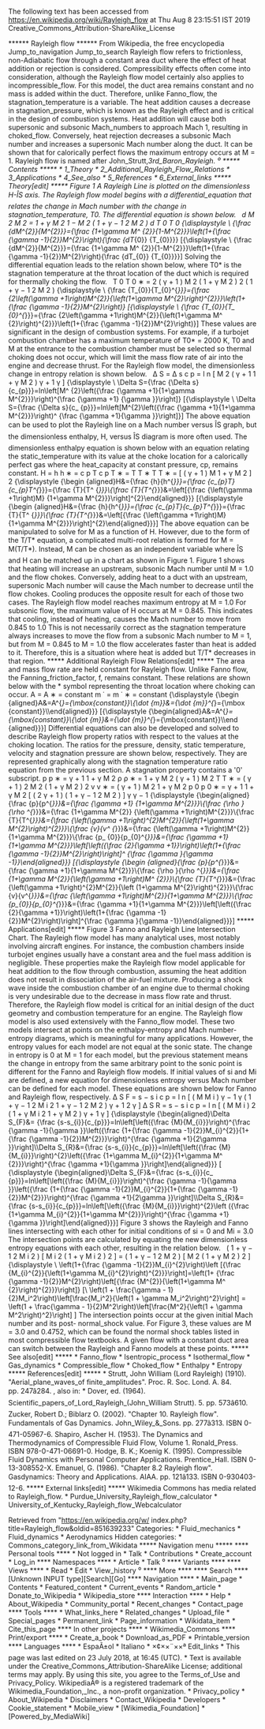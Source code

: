 The following text has been accessed from https://en.wikipedia.org/wiki/Rayleigh_flow at Thu Aug 8 23:15:51 IST 2019
Creative_Commons_Attribution-ShareAlike_License




















****** Rayleigh flow ******
From Wikipedia, the free encyclopedia
Jump_to_navigation Jump_to_search
Rayleigh flow refers to frictionless, non-Adiabatic flow through a constant
area duct where the effect of heat addition or rejection is considered.
Compressibility effects often come into consideration, although the Rayleigh
flow model certainly also applies to incompressible_flow. For this model, the
duct area remains constant and no mass is added within the duct. Therefore,
unlike Fanno_flow, the stagnation_temperature is a variable. The heat addition
causes a decrease in stagnation_pressure, which is known as the Rayleigh effect
and is critical in the design of combustion systems. Heat addition will cause
both supersonic and subsonic Mach_numbers to approach Mach 1, resulting in
choked_flow. Conversely, heat rejection decreases a subsonic Mach number and
increases a supersonic Mach number along the duct. It can be shown that for
calorically perfect flows the maximum entropy occurs at M = 1. Rayleigh flow is
named after John_Strutt,_3rd_Baron_Rayleigh.
⁰
***** Contents *****
    * 1_Theory
    * 2_Additional_Rayleigh_Flow_Relations
    * 3_Applications
    * 4_See_also
    * 5_References
    * 6_External_links
***** Theory[edit] *****
Figure 1 A Rayleigh Line is plotted on the dimensionless H-ÎS axis.
The Rayleigh flow model begins with a differential_equation that relates the
change in Mach number with the change in stagnation_temperature, T0. The
differential equation is shown below.
         &#xA0;    d  M  2     M  2     =    1 + &#x03B3;  M  2     1 &#x2212;
      M  2       (  1 +    &#x03B3; &#x2212; 1  2    M  2    )     d  T  0
      T  0       {\displaystyle \ {\frac {dM^{2}}{M^{2}}}={\frac {1+\gamma M^
      {2}}{1-M^{2}}}\left(1+{\frac {\gamma -1}{2}}M^{2}\right){\frac {dT_{0}}
      {T_{0}}}}  [{\displaystyle \ {\frac {dM^{2}}{M^{2}}}={\frac {1+\gamma M^
      {2}}{1-M^{2}}}\left(1+{\frac {\gamma -1}{2}}M^{2}\right){\frac {dT_{0}}
      {T_{0}}}}]
Solving the differential equation leads to the relation shown below, where T0*
is the stagnation temperature at the throat location of the duct which is
required for thermally choking the flow.
         &#xA0;    T  0    T  0   &#x2217;     =    2  (  &#x03B3; + 1  )   M
      2      (  1 + &#x03B3;  M  2    )   2      (  1 +    &#x03B3; &#x2212; 1
      2    M  2    )    {\displaystyle \ {\frac {T_{0}}{T_{0}^{*}}}={\frac
      {2\left(\gamma +1\right)M^{2}}{\left(1+\gamma M^{2}\right)^{2}}}\left(1+
      {\frac {\gamma -1}{2}}M^{2}\right)}  [{\displaystyle \ {\frac {T_{0}}{T_
      {0}^{*}}}={\frac {2\left(\gamma +1\right)M^{2}}{\left(1+\gamma M^
      {2}\right)^{2}}}\left(1+{\frac {\gamma -1}{2}}M^{2}\right)}]
These values are significant in the design of combustion systems. For example,
if a turbojet combustion chamber has a maximum temperature of T0* = 2000 K, T0
and M at the entrance to the combustion chamber must be selected so thermal
choking does not occur, which will limit the mass flow rate of air into the
engine and decrease thrust.
For the Rayleigh flow model, the dimensionless change in entropy relation is
shown below.
         &#xA0; &#x0394; S =    &#x0394; s   c  p     = l n  [   M  2
      (    &#x03B3; + 1   1 + &#x03B3;  M  2      )     &#x03B3; + 1  &#x03B3;
      ]    {\displaystyle \ \Delta S={\frac {\Delta s}{c_{p}}}=ln\left[M^
      {2}\left({\frac {\gamma +1}{1+\gamma M^{2}}}\right)^{\frac {\gamma +1}
      {\gamma }}\right]}  [{\displaystyle \ \Delta S={\frac {\Delta s}{c_
      {p}}}=ln\left[M^{2}\left({\frac {\gamma +1}{1+\gamma M^{2}}}\right)^
      {\frac {\gamma +1}{\gamma }}\right]}]
The above equation can be used to plot the Rayleigh line on a Mach number
versus ÎS graph, but the dimensionless enthalpy, H, versus ÎS diagram is more
often used. The dimensionless enthalpy equation is shown below with an equation
relating the static_temperature with its value at the choke location for a
calorically perfect gas where the heat_capacity at constant pressure, cp,
remains constant.
             H    =   h  h  &#x2217;     =     c  p   T    c  p    T  &#x2217;
      =   T  T  &#x2217;           T  T  &#x2217;        =   [     (  &#x03B3;
      + 1  )  M   1 + &#x03B3;  M  2      ]   2         {\displaystyle {\begin
      {aligned}H&={\frac {h}{h^{*}}}={\frac {c_{p}T}{c_{p}T^{*}}}={\frac {T}{T^
      {*}}}\\{\frac {T}{T^{*}}}&=\left[{\frac {\left(\gamma +1\right)M}
      {1+\gamma M^{2}}}\right]^{2}\end{aligned}}}  [{\displaystyle {\begin
      {aligned}H&={\frac {h}{h^{*}}}={\frac {c_{p}T}{c_{p}T^{*}}}={\frac {T}{T^
      {*}}}\\{\frac {T}{T^{*}}}&=\left[{\frac {\left(\gamma +1\right)M}
      {1+\gamma M^{2}}}\right]^{2}\end{aligned}}}]
The above equation can be manipulated to solve for M as a function of H.
However, due to the form of the T/T* equation, a complicated multi-root
relation is formed for M = M(T/T*). Instead, M can be chosen as an independent
variable where ÎS and H can be matched up in a chart as shown in Figure 1.
Figure 1 shows that heating will increase an upstream, subsonic Mach number
until M = 1.0 and the flow chokes. Conversely, adding heat to a duct with an
upstream, supersonic Mach number will cause the Mach number to decrease until
the flow chokes. Cooling produces the opposite result for each of those two
cases. The Rayleigh flow model reaches maximum entropy at M = 1.0 For subsonic
flow, the maximum value of H occurs at M = 0.845. This indicates that cooling,
instead of heating, causes the Mach number to move from 0.845 to 1.0 This is
not necessarily correct as the stagnation temperature always increases to move
the flow from a subsonic Mach number to M = 1, but from M = 0.845 to M = 1.0
the flow accelerates faster than heat is added to it. Therefore, this is a
situation where heat is added but T/T* decreases in that region.
***** Additional Rayleigh Flow Relations[edit] *****
The area and mass flow rate are held constant for Rayleigh flow. Unlike Fanno
flow, the Fanning_friction_factor, f, remains constant. These relations are
shown below with the * symbol representing the throat location where choking
can occur.
             A    =  A  &#x2217;   =   constant          m &#x02D9;       =
      m &#x02D9;     &#x2217;   =   constant         {\displaystyle {\begin
      {aligned}A&=A^{*}={\mbox{constant}}\\{\dot {m}}&={\dot {m}}^{*}={\mbox
      {constant}}\\\end{aligned}}}  [{\displaystyle {\begin{aligned}A&=A^{*}=
      {\mbox{constant}}\\{\dot {m}}&={\dot {m}}^{*}={\mbox{constant}}\\\end
      {aligned}}}]
Differential equations can also be developed and solved to describe Rayleigh
flow property ratios with respect to the values at the choking location. The
ratios for the pressure, density, static temperature, velocity and stagnation
pressure are shown below, respectively. They are represented graphically along
with the stagnation temperature ratio equation from the previous section. A
stagnation property contains a '0' subscript.
               p  p  &#x2217;        =    &#x03B3; + 1   1 + &#x03B3;  M  2
      &#x03C1;  &#x03C1;  &#x2217;        =    1 + &#x03B3;  M  2
      (  &#x03B3; + 1  )   M  2            T  T  &#x2217;        =
      (  &#x03B3; + 1  )   2    M  2      (  1 + &#x03B3;  M  2    )   2
      v  v  &#x2217;        =     (  &#x03B3; + 1  )   M  2     1 + &#x03B3;  M
      2             p  0    p  0   &#x2217;        =    &#x03B3; + 1   1 +
      &#x03B3;  M  2        [   (   2  &#x03B3; + 1    )   (  1 +    &#x03B3;
      &#x2212; 1  2    M  2    )   ]    &#x03B3;  &#x03B3; &#x2212; 1
      {\displaystyle {\begin{aligned}{\frac {p}{p^{*}}}&={\frac {\gamma +1}
      {1+\gamma M^{2}}}\\{\frac {\rho }{\rho ^{*}}}&={\frac {1+\gamma M^{2}}
      {\left(\gamma +1\right)M^{2}}}\\{\frac {T}{T^{*}}}&={\frac {\left(\gamma
      +1\right)^{2}M^{2}}{\left(1+\gamma M^{2}\right)^{2}}}\\{\frac {v}{v^
      {*}}}&={\frac {\left(\gamma +1\right)M^{2}}{1+\gamma M^{2}}}\\{\frac {p_
      {0}}{p_{0}^{*}}}&={\frac {\gamma +1}{1+\gamma M^{2}}}\left[\left({\frac
      {2}{\gamma +1}}\right)\left(1+{\frac {\gamma -1}{2}}M^{2}\right)\right]^
      {\frac {\gamma }{\gamma -1}}\end{aligned}}}  [{\displaystyle {\begin
      {aligned}{\frac {p}{p^{*}}}&={\frac {\gamma +1}{1+\gamma M^{2}}}\\{\frac
      {\rho }{\rho ^{*}}}&={\frac {1+\gamma M^{2}}{\left(\gamma +1\right)M^
      {2}}}\\{\frac {T}{T^{*}}}&={\frac {\left(\gamma +1\right)^{2}M^{2}}{\left
      (1+\gamma M^{2}\right)^{2}}}\\{\frac {v}{v^{*}}}&={\frac {\left(\gamma
      +1\right)M^{2}}{1+\gamma M^{2}}}\\{\frac {p_{0}}{p_{0}^{*}}}&={\frac
      {\gamma +1}{1+\gamma M^{2}}}\left[\left({\frac {2}{\gamma
      +1}}\right)\left(1+{\frac {\gamma -1}{2}}M^{2}\right)\right]^{\frac
      {\gamma }{\gamma -1}}\end{aligned}}}]
***** Applications[edit] *****
Figure 3 Fanno and Rayleigh Line Intersection Chart.
The Rayleigh flow model has many analytical uses, most notably involving
aircraft engines. For instance, the combustion chambers inside turbojet engines
usually have a constant area and the fuel mass addition is negligible. These
properties make the Rayleigh flow model applicable for heat addition to the
flow through combustion, assuming the heat addition does not result in
dissociation of the air-fuel mixture. Producing a shock wave inside the
combustion chamber of an engine due to thermal choking is very undesirable due
to the decrease in mass flow rate and thrust. Therefore, the Rayleigh flow
model is critical for an initial design of the duct geometry and combustion
temperature for an engine.
The Rayleigh flow model is also used extensively with the Fanno_flow model.
These two models intersect at points on the enthalpy-entropy and Mach number-
entropy diagrams, which is meaningful for many applications. However, the
entropy values for each model are not equal at the sonic state. The change in
entropy is 0 at M = 1 for each model, but the previous statement means the
change in entropy from the same arbitrary point to the sonic point is different
for the Fanno and Rayleigh flow models. If initial values of si and Mi are
defined, a new equation for dimensionless entropy versus Mach number can be
defined for each model. These equations are shown below for Fanno and Rayleigh
flow, respectively.
             &#x0394;  S  F      =    s &#x2212;  s  i     c  p     = l n
      [    (   M  M  i     )     &#x03B3; &#x2212; 1  &#x03B3;      (    1 +
      &#x03B3; &#x2212; 1  2    M  i   2     1 +    &#x03B3; &#x2212; 1  2    M
      2      )     &#x03B3; + 1   2 &#x03B3;      ]      &#x0394;  S  R      =
      s &#x2212;  s  i     c  p     = l n  [    (   M  M  i     )   2
      (    1 + &#x03B3;  M  i   2     1 + &#x03B3;  M  2      )     &#x03B3; +
      1  &#x03B3;     ]        {\displaystyle {\begin{aligned}\Delta S_{F}&=
      {\frac {s-s_{i}}{c_{p}}}=ln\left[\left({\frac {M}{M_{i}}}\right)^{\frac
      {\gamma -1}{\gamma }}\left({\frac {1+{\frac {\gamma -1}{2}}M_{i}^{2}}{1+
      {\frac {\gamma -1}{2}}M^{2}}}\right)^{\frac {\gamma +1}{2\gamma
      }}\right]\\\Delta S_{R}&={\frac {s-s_{i}}{c_{p}}}=ln\left[\left({\frac
      {M}{M_{i}}}\right)^{2}\left({\frac {1+\gamma M_{i}^{2}}{1+\gamma M^
      {2}}}\right)^{\frac {\gamma +1}{\gamma }}\right]\end{aligned}}}  [
      {\displaystyle {\begin{aligned}\Delta S_{F}&={\frac {s-s_{i}}{c_
      {p}}}=ln\left[\left({\frac {M}{M_{i}}}\right)^{\frac {\gamma -1}{\gamma
      }}\left({\frac {1+{\frac {\gamma -1}{2}}M_{i}^{2}}{1+{\frac {\gamma -1}
      {2}}M^{2}}}\right)^{\frac {\gamma +1}{2\gamma }}\right]\\\Delta S_{R}&=
      {\frac {s-s_{i}}{c_{p}}}=ln\left[\left({\frac {M}{M_{i}}}\right)^{2}\left
      ({\frac {1+\gamma M_{i}^{2}}{1+\gamma M^{2}}}\right)^{\frac {\gamma +1}
      {\gamma }}\right]\end{aligned}}}]
Figure 3 shows the Rayleigh and Fanno lines intersecting with each other for
initial conditions of si = 0 and Mi = 3.0 The intersection points are
calculated by equating the new dimensionless entropy equations with each other,
resulting in the relation below.
         &#xA0;  (  1 +    &#x03B3; &#x2212; 1  2    M  i   2    )   [    M  i
      2     (  1 + &#x03B3;  M  i   2    )   2     ]  =  (  1 +    &#x03B3;
      &#x2212; 1  2    M  2    )   [    M  2     (  1 + &#x03B3;  M  2    )   2
      ]    {\displaystyle \ \left(1+{\frac {\gamma -1}{2}}M_{i}^{2}\right)\left
      [{\frac {M_{i}^{2}}{\left(1+\gamma M_{i}^{2}\right)^{2}}}\right]=\left(1+
      {\frac {\gamma -1}{2}}M^{2}\right)\left[{\frac {M^{2}}{\left(1+\gamma M^
      {2}\right)^{2}}}\right]}  [\ \left(1 + \frac{\gamma - 1}
      {2}M_i^2\right)\left[\frac{M_i^2}{\left(1 + \gamma M_i^2\right)^2}\right]
      = \left(1 + \frac{\gamma - 1}{2}M^2\right)\left[\frac{M^2}{\left(1 +
      \gamma M^2\right)^2}\right] ]
The intersection points occur at the given initial Mach number and its post-
normal_shock value. For Figure 3, these values are M = 3.0 and 0.4752, which
can be found the normal shock tables listed in most compressible flow
textbooks. A given flow with a constant duct area can switch between the
Rayleigh and Fanno models at these points.
***** See also[edit] *****
    * Fanno_flow
    * Isentropic_process
    * Isothermal_flow
    * Gas_dynamics
    * Compressible_flow
    * Choked_flow
    * Enthalpy
    * Entropy
***** References[edit] *****
    * Strutt, John William (Lord Rayleigh) (1910). "Aerial_plane_waves_of
      finite_amplitudes". Proc. R. Soc. Lond. A. 84. pp. 247â284.
, also in:
    * Dover, ed. (1964). Scientific_papers_of_Lord_Rayleigh_(John_William
      Strutt). 5. pp. 573â610.
Zucker, Robert D.; Biblarz O. (2002). "Chapter 10. Rayleigh flow". Fundamentals
of Gas Dynamics. John_Wiley_&_Sons. pp. 277â313. ISBN 0-471-05967-6.
Shapiro, Ascher H. (1953). The Dynamics and Thermodynamics of Compressible
Fluid Flow, Volume 1. Ronald_Press. ISBN 978-0-471-06691-0.
Hodge, B. K.; Koenig K. (1995). Compressible Fluid Dynamics with Personal
Computer Applications. Prentice_Hall. ISBN 0-13-308552-X.
Emanuel, G. (1986). "Chapter 8.2 Rayleigh flow". Gasdynamics: Theory and
Applications. AIAA. pp. 121â133. ISBN 0-930403-12-6.
***** External links[edit] *****
 Wikimedia Commons has media related to Rayleigh_flow.
    * Purdue_University_Rayleigh_flow_calculator
    * University_of_Kentucky_Rayleigh_flow_Webcalculator

Retrieved from "https://en.wikipedia.org/w/
index.php?title=Rayleigh_flow&oldid=851639233"
Categories:
    * Fluid_mechanics
    * Fluid_dynamics
    * Aerodynamics
Hidden categories:
    * Commons_category_link_from_Wikidata
***** Navigation menu *****
**** Personal tools ****
    * Not logged in
    * Talk
    * Contributions
    * Create_account
    * Log_in
**** Namespaces ****
    * Article
    * Talk
⁰
**** Variants ****
**** Views ****
    * Read
    * Edit
    * View_history
⁰
**** More ****
**** Search ****
[Unknown INPUT type][Search][Go]
**** Navigation ****
    * Main_page
    * Contents
    * Featured_content
    * Current_events
    * Random_article
    * Donate_to_Wikipedia
    * Wikipedia_store
**** Interaction ****
    * Help
    * About_Wikipedia
    * Community_portal
    * Recent_changes
    * Contact_page
**** Tools ****
    * What_links_here
    * Related_changes
    * Upload_file
    * Special_pages
    * Permanent_link
    * Page_information
    * Wikidata_item
    * Cite_this_page
**** In other projects ****
    * Wikimedia_Commons
**** Print/export ****
    * Create_a_book
    * Download_as_PDF
    * Printable_version
**** Languages ****
    * EspaÃ±ol
    * Italiano
    * ×¢××¨××ª
Edit_links
    * This page was last edited on 23 July 2018, at 16:45 (UTC).
    * Text is available under the Creative_Commons_Attribution-ShareAlike
      License; additional terms may apply. By using this site, you agree to the
      Terms_of_Use and Privacy_Policy. WikipediaÂ® is a registered trademark of
      the Wikimedia_Foundation,_Inc., a non-profit organization.
    * Privacy_policy
    * About_Wikipedia
    * Disclaimers
    * Contact_Wikipedia
    * Developers
    * Cookie_statement
    * Mobile_view
    * [Wikimedia_Foundation]
    * [Powered_by_MediaWiki]
